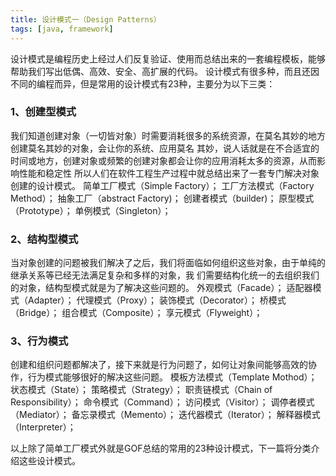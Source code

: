```yaml
---
title: 设计模式一（Design Patterns）
tags: [java, framework]
---
```

   设计模式是编程历史上经过人们反复验证、使用而总结出来的一套编程模板，能够帮助我们写出低偶、高效、安全、高扩展的代码。
   设计模式有很多种，而且还因不同的编程而异，但是常用的设计模式有23种，主要分为以下三类：
<!--more-->
### 1、创建型模式
   我们知道创建对象（一切皆对象）时需要消耗很多的系统资源，在莫名其妙的地方创建莫名其妙的对象，会让你的系统、应用莫名
   其妙，说人话就是在不合适宜的时间或地方，创建对象或频繁的创建对象都会让你的应用消耗太多的资源，从而影响性能和稳定性
   所以人们在软件工程生产过程中就总结出来了一套专门解决对象创建的设计模式。
   简单工厂模式（Simple Factory）；
   工厂方法模式（Factory Method）；
   抽象工厂（abstract Factory)；
   创建者模式（builder)；
   原型模式（Prototype）；
   单例模式（Singleton）；
### 2、结构型模式
   当对象创建的问题被我们解决了之后，我们将面临如何组织这些对象，由于单纯的继承关系等已经无法满足复杂和多样的对象，我
   们需要结构化统一的去组织我们的对象，结构型模式就是为了解决这些问题的。
   外观模式（Facade）；
   适配器模式（Adapter）；
   代理模式（Proxy）；
   装饰模式（Decorator）；
   桥模式（Bridge）；
   组合模式（Composite）；
   享元模式（Flyweight）；
### 3、行为模式
   创建和组织问题都解决了，接下来就是行为问题了，如何让对象间能够高效的协作，行为模式能够很好的解决这些问题。
   模板方法模式（Template Mothod）；
   状态模式（State）；
   策略模式（Strategy）；
   职责链模式（Chain of Responsibility）；
   命令模式（Command）；
   访问模式（Visitor）；
   调停者模式（Mediator）；
   备忘录模式（Memento）；
   迭代器模式（Iterator）；
   解释器模式（Interpreter）；

   以上除了简单工厂模式外就是GOF总结的常用的23种设计模式，下一篇将分类介绍这些设计模式。
